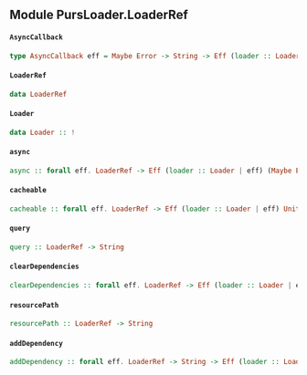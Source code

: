## Module PursLoader.LoaderRef

#### `AsyncCallback`

``` purescript
type AsyncCallback eff = Maybe Error -> String -> Eff (loader :: Loader | eff) Unit
```

#### `LoaderRef`

``` purescript
data LoaderRef
```

#### `Loader`

``` purescript
data Loader :: !
```

#### `async`

``` purescript
async :: forall eff. LoaderRef -> Eff (loader :: Loader | eff) (Maybe Error -> String -> Eff (loader :: Loader | eff) Unit)
```

#### `cacheable`

``` purescript
cacheable :: forall eff. LoaderRef -> Eff (loader :: Loader | eff) Unit
```

#### `query`

``` purescript
query :: LoaderRef -> String
```

#### `clearDependencies`

``` purescript
clearDependencies :: forall eff. LoaderRef -> Eff (loader :: Loader | eff) Unit
```

#### `resourcePath`

``` purescript
resourcePath :: LoaderRef -> String
```

#### `addDependency`

``` purescript
addDependency :: forall eff. LoaderRef -> String -> Eff (loader :: Loader | eff) Unit
```



